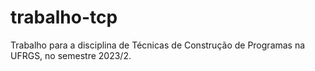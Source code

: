# trabalho-tcp
Trabalho para a disciplina de Técnicas de Construção de Programas na UFRGS, no semestre 2023/2.
